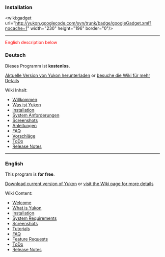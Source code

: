 ### Installation ###

&lt;wiki:gadget url="http://yukon.googlecode.com/svn/trunk/badge/googleGadget.xml?nocache=1" width="230" height="196" border="0"/&gt;


---

<font color='#FF0000'>English description below</font>

### Deutsch ###

Dieses Programm ist **kostenlos**.

[Aktuelle Version von Yukon herunterladen](http://yukon.googlecode.com/svn/trunk/Yukon.air) or [besuche die Wiki für mehr Details](Welcome.md)

Wiki Inhalt:
  * [Willkommen](http://code.google.com/p/yukon/wiki/Welcome?wl=de)
  * [Was ist Yukon](http://code.google.com/p/yukon/wiki/About?wl=de)
  * [Installation](http://code.google.com/p/yukon/wiki/Installation?wl=de)
  * [System Anforderungen](http://code.google.com/p/yukon/wiki/Requirements?wl=de)
  * [Screenshots](http://code.google.com/p/yukon/wiki/Screenshots?wl=de)
  * [Anleitungen](http://code.google.com/p/yukon/wiki/Tutorials?wl=de)
  * [FAQ](http://code.google.com/p/yukon/wiki/FAQ?wl=de)
  * [Vorschläge](http://code.google.com/p/yukon/wiki/FeatureRequests?wl=de)
  * [ToDo](http://code.google.com/p/yukon/wiki/ToDo?wl=de)
  * [Release Notes](http://code.google.com/p/yukon/wiki/ReleaseNotes?wl=de)


---


### English ###

This program is **for free**.

[Download current version of Yukon](http://yukon.googlecode.com/svn/trunk/Yukon.air) or [visit the Wiki page for more details](Welcome.md)

Wiki Content:
  * [Welcome](http://code.google.com/p/yukon/wiki/Welcome?wl=en)
  * [What is Yukon](http://code.google.com/p/yukon/wiki/About?wl=en)
  * [Installation](http://code.google.com/p/yukon/wiki/Installation?wl=en)
  * [System Requirements](http://code.google.com/p/yukon/wiki/Requirements?wl=en)
  * [Screenshots](http://code.google.com/p/yukon/wiki/Screenshots?wl=en)
  * [Tutorials](http://code.google.com/p/yukon/wiki/Tutorials?wl=en)
  * [FAQ](http://code.google.com/p/yukon/wiki/FAQ?wl=en)
  * [Feature Requests](http://code.google.com/p/yukon/wiki/FeatureRequests?wl=en)
  * [ToDo](http://code.google.com/p/yukon/wiki/ToDo?wl=en)
  * [Release Notes](http://code.google.com/p/yukon/wiki/ReleaseNotes?wl=en)